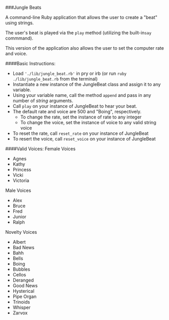 ###Jungle Beats

A command-line Ruby application that allows the user to create a "beat" using strings.

The user's beat is played via the `play` method (utilizing the built-in`say` commmand).

This version of the application also allows the user to set the computer rate and voice.

####Basic Instructions:
* Load `'./lib/jungle_beat.rb'` in pry or irb (or run `ruby ./lib/jungle_beat.rb` from the terminal)
* Instantiate a new instance of the JungleBeat class and assign it to any variable.
* Using your variable name, call the method `append` and pass in any number of _string_ arguments.
* Call `play` on your instance of JungleBeat to hear your beat.
* The default rate and voice are 500 and "Boing", respectively.
  * To change the rate, set the instance of rate to any integer
  * To change the voice, set the instance of voice to any valid string voice
* To reset the rate, call `reset_rate` on your instance of JungleBeat
* To resert the voice, call `reset_voice` on your instance of JungleBeat

####Valid Voices:
Female Voices
- Agnes
- Kathy
- Princess
- Vicki
- Victoria

Male Voices
- Alex
- Bruce
- Fred
- Junior
- Ralph

Novelty Voices
- Albert
- Bad News
- Bahh
- Bells
- Boing
- Bubbles
- Cellos
- Deranged
- Good News
- Hysterical
- Pipe Organ
- Trinoids
- Whisper
- Zarvox
